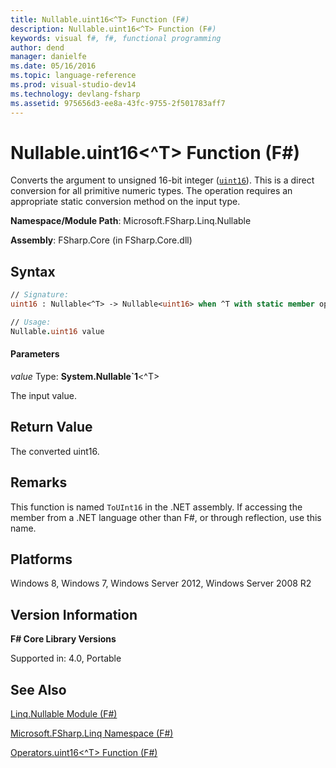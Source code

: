 ```yaml
---
title: Nullable.uint16<^T> Function (F#)
description: Nullable.uint16<^T> Function (F#)
keywords: visual f#, f#, functional programming
author: dend
manager: danielfe
ms.date: 05/16/2016
ms.topic: language-reference
ms.prod: visual-studio-dev14
ms.technology: devlang-fsharp
ms.assetid: 975656d3-ee8a-43fc-9755-2f501783aff7
---
```


# Nullable.uint16<^T> Function (F#)

Converts the argument to unsigned 16-bit integer ([`uint16`](https://msdn.microsoft.com/library/2ab2f1fa-344e-4fcf-a688-5024c589630b)). This is a direct conversion for all primitive numeric types. The operation requires an appropriate static conversion method on the input type.

**Namespace/Module Path**: Microsoft.FSharp.Linq.Nullable

**Assembly**: FSharp.Core (in FSharp.Core.dll)


## Syntax

```fsharp
// Signature:
uint16 : Nullable<^T> -> Nullable<uint16> when ^T with static member op_Explicit and ^T : (new : unit ->  ^T) and ^T : struct and ^T :> ValueType

// Usage:
Nullable.uint16 value
```

#### Parameters
*value*
Type: **System.Nullable&#96;1**&lt;^T&gt;


The input value.

## Return Value
The converted uint16.


## Remarks
This function is named `ToUInt16` in the .NET assembly. If accessing the member from a .NET language other than F#, or through reflection, use this name.


## Platforms
Windows 8, Windows 7, Windows Server 2012, Windows Server 2008 R2


## Version Information
**F# Core Library Versions**

Supported in: 4.0, Portable

## See Also
[Linq.Nullable Module &#40;F&#35;&#41;](Linq.Nullable-Module-%5BFSharp%5D.md)

[Microsoft.FSharp.Linq Namespace &#40;F&#35;&#41;](Microsoft.FSharp.Linq-Namespace-%5BFSharp%5D.md)

[Operators.uint16&#60;^T&#62; Function &#40;F&#35;&#41;](Operators.uint16%5B%5ET%5D-Function-%5BFSharp%5D.md)
